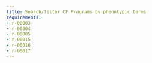 ```yaml
---
title: Search/filter CF Programs by phenotypic terms
requirements:
- r-00003
- r-00004
- r-00005
- r-00015
- r-00016
- r-00017
---
```



